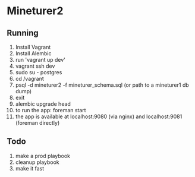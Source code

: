 Mineturer2
==========


Running
-------
1. Install Vagrant
2. Install Alembic
3. run 'vagrant up dev'
4. vagrant ssh dev
5. sudo su - postgres
5. cd /vagrant
6. psql -d mineturer2 -f mineturer_schema.sql (or path to a mineturer1 db dump)
7. exit
8. alembic upgrade head
9. to run the app: foreman start
10. the app is available at localhost:9080 (via nginx) and localhost:9081 (foreman directly)


Todo
----
1. make a prod playbook
2. cleanup playbook
3. make it fast
